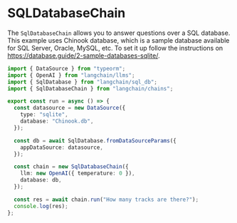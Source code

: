 # SQLDatabaseChain

The `SqlDatabaseChain` allows you to answer questions over a SQL database.
This example uses Chinook database, which is a sample database available for SQL Server, Oracle, MySQL, etc.
To set it up follow the instructions on https://database.guide/2-sample-databases-sqlite/.

```typescript
import { DataSource } from "typeorm";
import { OpenAI } from "langchain/llms";
import { SqlDatabase } from "langchain/sql_db";
import { SqlDatabaseChain } from "langchain/chains";

export const run = async () => {
  const datasource = new DataSource({
    type: "sqlite",
    database: "Chinook.db",
  });

  const db = await SqlDatabase.fromDataSourceParams({
    appDataSource: datasource,
  });

  const chain = new SqlDatabaseChain({
    llm: new OpenAI({ temperature: 0 }),
    database: db,
  });

  const res = await chain.run("How many tracks are there?");
  console.log(res);
};
```
